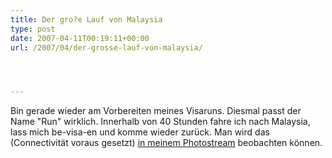 ```yaml
---
title: Der gro?e Lauf von Malaysia
type: post
date: 2007-04-11T00:19:11+00:00
url: /2007/04/der-grosse-lauf-von-malaysia/




---
```

Bin gerade wieder am Vorbereiten meines Visaruns. Diesmal passt der Name "Run" wirklich. Innerhalb von 40 Stunden fahre ich nach Malaysia, lass mich be-visa-en und komme wieder zurück. Man wird das (Connectivität voraus gesetzt) [in meinem Photostream][1] beobachten können.

 [1]: http://flickr.com/photos/schreibblogade

